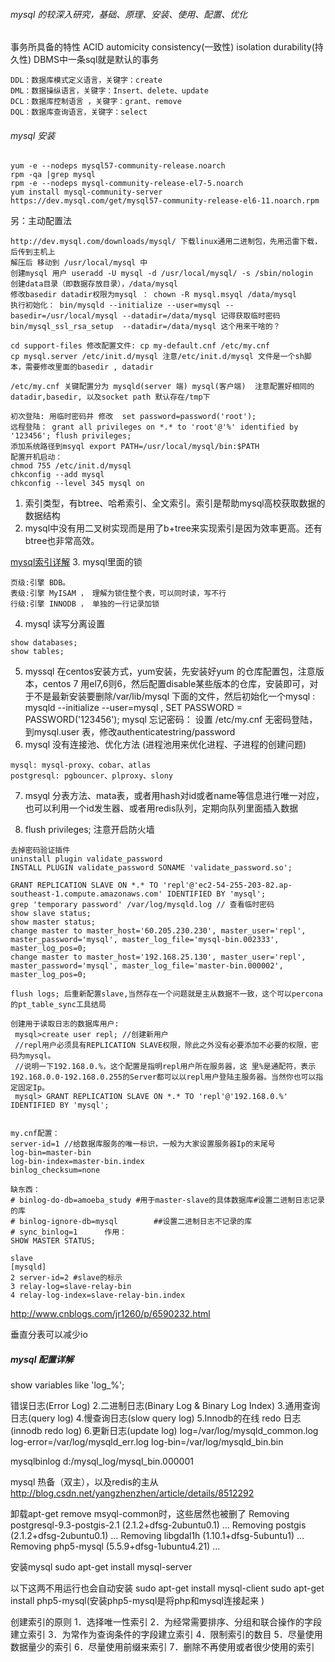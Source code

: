 ###### mysql 的较深入研究，基础、原理、安装、使用、配置、优化
事务所具备的特性
ACID automicity consistency(一致性) isolation durability(持久性)
DBMS中一条sql就是默认的事务
```
DDL：数据库模式定义语言，关键字：create
DML：数据操纵语言，关键字：Insert、delete、update
DCL：数据库控制语言 ，关键字：grant、remove
DQL：数据库查询语言，关键字：select
```

###### mysql 安装
```
yum -e --nodeps mysql57-community-release.noarch
rpm -qa |grep mysql
rpm -e --nodeps mysql-community-release-el7-5.noarch
yum install mysql-community-server
https://dev.mysql.com/get/mysql57-community-release-el6-11.noarch.rpm

```
另：主动配置法
```
http://dev.mysql.com/downloads/mysql/ 下载linux通用二进制包，先用迅雷下载，后传到主机上
解压后 移动到 /usr/local/mysql 中
创建mysql 用户 useradd -U mysql -d /usr/local/mysql/ -s /sbin/nologin
创建data目录（即数据存放目录），/data/mysql
修改basedir datadir权限为mysql ： chown -R mysql.msyql /data/mysql 
执行初始化： bin/mysqld --initialize --user=mysql --basedir=/usr/local/mysql --datadir=/data/mysql 记得获取临时密码
bin/mysql_ssl_rsa_setup  --datadir=/data/mysql 这个用来干啥的？

cd support-files 修改配置文件: cp my-default.cnf /etc/my.cnf
cp mysql.server /etc/init.d/mysql 注意/etc/init.d/mysql 文件是一个sh脚本，需要修改里面的basedir , datadir

/etc/my.cnf 关键配置分为 mysqld(server 端) mysql(客户端)  注意配置好相同的datadir,basedir, 以及socket path 默认存在/tmp下

初次登陆: 用临时密码并 修改  set password=password('root');
远程登陆： grant all privileges on *.* to 'root'@'%' identified by '123456'; flush privileges;
添加系统路径到msyql export PATH=/usr/local/mysql/bin:$PATH
配置开机启动：
chmod 755 /etc/init.d/mysql
chkconfig --add mysql
chkconfig --level 345 mysql on

```

1. 索引类型，有btree、哈希索引、全文索引。索引是帮助mysql高校获取数据的数据结构
2. mysql中没有用二叉树实现而是用了b+tree来实现索引是因为效率更高。还有btree也非常高效。

[mysql索引详解](http://blog.jobbole.com/24006/)
3. mysql里面的锁
```
页级:引擎 BDB。
表级:引擎 MyISAM ， 理解为锁住整个表，可以同时读，写不行
行级:引擎 INNODB ， 单独的一行记录加锁
```

4. mysql 读写分离设置

```
show databases;
show tables;

```
5. myssql 在centos安装方式，yum安装，先安装好yum 的仓库配置包，注意版本，centos 7 用el7,6则6，然后配置disable某些版本的仓库，安装即可，对于不是最新安装要删除/var/lib/mysql 下面的文件，然后初始化一个mysql :  mysqld --initialize --user=mysql , SET PASSWORD = PASSWORD('123456');
mysql 忘记密码： 设置 /etc/my.cnf 无密码登陆，到mysql.user 表，修改authenticatestring/password
6. mysql 没有连接池、优化方法 (进程池用来优化进程、子进程的创建问题)
```
mysql: mysql-proxy、cobar、atlas 
postgresql: pgbouncer、plproxy、slony 

```
7. msyql 分表方法、mata表，或者用hash对id或者name等信息进行唯一对应，也可以利用一个id发生器、或者用redis队列，定期向队列里面插入数据 

8. flush privileges; 注意开启防火墙

```
去掉密码验证插件
uninstall plugin validate_password
INSTALL PLUGIN validate_password SONAME 'validate_password.so';

GRANT REPLICATION SLAVE ON *.* TO 'repl'@'ec2-54-255-203-82.ap-southeast-1.compute.amazonaws.com' IDENTIFIED BY 'mysql';
grep 'temporary password' /var/log/mysqld.log // 查看临时密码
show slave status;
show master status;
change master to master_host='60.205.230.230', master_user='repl', master_password='mysql', master_log_file='mysql-bin.002333', master_log_pos=0;
change master to master_host='192.168.25.130', master_user='repl', master_password='mysql', master_log_file='master-bin.000002', master_log_pos=0;

flush logs; 后重新配置slave,当然存在一个问题就是主从数据不一致，这个可以percona的pt_table_sync工具结局

创建用于读取日志的数据库用户:        
 mysql>create user repl; //创建新用户        
 //repl用户必须具有REPLICATION SLAVE权限，除此之外没有必要添加不必要的权限，密码为mysql。  
 //说明一下192.168.0.%，这个配置是指明repl用户所在服务器，这 里%是通配符，表示192.168.0.0-192.168.0.255的Server都可以以repl用户登陆主服务器。当然你也可以指定固定Ip。        
 mysql> GRANT REPLICATION SLAVE ON *.* TO 'repl'@'192.168.0.%' IDENTIFIED BY 'mysql';  


my.cnf配置：  
server-id=1 //给数据库服务的唯一标识，一般为大家设置服务器Ip的末尾号  
log-bin=master-bin  
log-bin-index=master-bin.index
binlog_checksum=none

缺东西：  
# binlog-do-db=amoeba_study #用于master-slave的具体数据库#设置二进制日志记录的库           
# binlog-ignore-db=mysql        ##设置二进制日志不记录的库  
# sync_binlog=1      作用：
SHOW MASTER STATUS;

slave
[mysqld]  
2 server-id=2 #slave的标示  
3 relay-log=slave-relay-bin   
4 relay-log-index=slave-relay-bin.index 

```
http://www.cnblogs.com/jr1260/p/6590232.html

垂直分表可以减少io

##### mysql 配置详解
 show variables like 'log_%';

错误日志(Error Log)
2.二进制日志(Binary Log & Binary Log Index)
3.通用查询日志(query log)
4.慢查询日志(slow query log)
5.Innodb的在线 redo 日志(innodb redo log)
6.更新日志(update log)
log=/var/log/mysqld_common.log
log-error=/var/log/mysqld_err.log
log-bin=/var/log/mysqld_bin.bin

mysqlbinlog d:/mysql_log/mysql_bin.000001

mysql 热备（双主），以及redis的主从
http://blog.csdn.net/yangzhenzhen/article/details/8512292


卸载apt-get remove msyql-common时，这些居然也被删了
Removing postgresql-9.3-postgis-2.1 (2.1.2+dfsg-2ubuntu0.1) ...
Removing postgis (2.1.2+dfsg-2ubuntu0.1) ...
Removing libgdal1h (1.10.1+dfsg-5ubuntu1) ...
Removing php5-mysql (5.5.9+dfsg-1ubuntu4.21) ...

安装mysql 
sudo apt-get install mysql-server

以下这两不用运行也会自动安装
sudo apt-get install mysql-client
sudo apt-get install php5-mysql(安装php5-mysql是将php和mysql连接起来 )


创建索引的原则
1．选择唯一性索引
2．为经常需要排序、分组和联合操作的字段建立索引
3．为常作为查询条件的字段建立索引
4．限制索引的数目
5．尽量使用数据量少的索引
6．尽量使用前缀来索引
7．删除不再使用或者很少使用的索引
